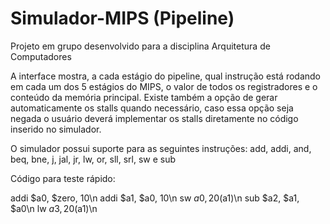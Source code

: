 # Simulador-MIPS (Pipeline)

Projeto em grupo desenvolvido para a disciplina Arquitetura de Computadores

A interface mostra, a cada estágio do pipeline, qual instrução está rodando em cada um dos 5 estágios do MIPS, o valor de todos os registradores e o conteúdo da memória principal. Existe também a opção de gerar automaticamente os stalls quando necessário, caso essa opção seja negada o usuário deverá implementar os stalls diretamente no código inserido no simulador.

O simulador possui suporte para as seguintes instruções: add, addi, and, beq, bne, j, jal, jr, lw, or, sll, srl, sw e sub

Código para teste rápido:

addi $a0, $zero, 10\n
addi $a1, $a0, 10\n
sw $a0, 20($a1)\n
sub $a2, $a1, $a0\n
lw $a3, 20($a1)\n
